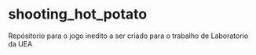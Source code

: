 # shooting_hot_potato
Repósitorio para o jogo inedito a ser criado para o trabalho de Laboratorio da UEA
